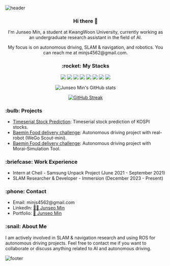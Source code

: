 ![header](https://capsule-render.vercel.app/api?type=waving&color=timeAuto&height=300&section=header&text=Welcome!&fontSize=90&animation=fadeIn&fontAlignY=38&desc=Welcome%20to%20my%20github!&descAlignY=51&descAlign=62)

<div align="center">
  <h3>Hi there 👋</h3>
  <p>I'm Junseo Min, a student at KwangWoon University, currently working as an undergraduate research assistant in the field of AI.</p>
  <p> My focus is on autonomous driving, SLAM & navigation, and robotics. You can reach me at minjs4562@gmail.com.</p>

  <h3>:rocket: My Stacks</h3>
  <img src="https://img.shields.io/badge/Python-000000?style=for-the-badge&logo=Python&logoColor=ffffff">
  <img src="https://img.shields.io/badge/C++-000000?style=for-the-badge&logo=cplusplus&logoColor=ffffff"/>
  <img src="https://img.shields.io/badge/ROS-000000?style=for-the-badge&logo=ros&logoColor=ffffff"/>
  <img src="https://img.shields.io/badge/ROS2-000000?style=for-the-badge&logo=ros&logoColor=ffffff"/>
  <img src="https://img.shields.io/badge/SLAM-000000?style=for-the-badge&logo=slam&logoColor=ffffff"/>
  <img src="https://img.shields.io/badge/Tensorflow-000000?style=for-the-badge&logo=tensorflow&logoColor=ffffff"/>
  <img src="https://img.shields.io/badge/OpenCV-000000?style=for-the-badge&logo=opencv&logoColor=ffffff"/>
  <img src="https://img.shields.io/badge/MATLAB-000000?style=for-the-badge&logo=mathworks&logoColor=ffffff"/>
</div>

<p align="center">
  <img src="https://github-readme-stats.vercel.app/api?username=JunseoMin&show_icons=true&theme=transparent&hide_border=true" alt="Junseo Min's GitHub stats">
</p>

<p align="center">
  <a href="https://git.io/streak-stats">
    <img src="https://streak-stats.demolab.com?user=junseomin&theme=transparent&hide_border=true&mode=weekly" alt="GitHub Streak" />
  </a>
</p>

<h3>:bulb: Projects</h3>
<ul>
  <li><a href="https://github.com/JunseoMin/KRX_Stock_prediction">Timeserial Stock Prediction</a>: Timeserial stock prediction of KOSPI stocks.</li>
  <li><a href="https://github.com/JunseoMin/Food-Delivery">Baemin Food delivery challenge</a>: Autonomous driving project with real-robot (WeGo Scout-mini).</li>
  <li><a href="https://github.com/JunseoMin/AUTO-DELIVERY">Baemin Food delivery challenge</a>: Autonomous driving project with Morai-Simulation Tool.</li>
  <!-- Add more projects as needed -->
</ul>

<h3>:briefcase: Work Experience</h3>
<ul>
  <li>Intern at Cheil - Samsung Unpack Project (June 2021 - September 2021)</li>
  <li>SLAM Researcher & Developer - Immersion (December 2023 - Present)</li>
  <!-- Add more work experiences as needed -->
</ul>

<h3>:phone: Contact</h3>
<ul>
  <li>Email: minjs4562@gmail.com</li>
  <li>LinkedIn: <a href="https://www.linkedin.com/in/junseo-min-b638582bb/">🧑‍💼 Junseo Min</a></li>
  <li>Portfolio: <a href="https://dawn-blob-54d.notion.site/JunseoMin-Autonomous-driving-SW-developer-aba4766e42184bc680a5f4363c4f2c3a/">📂 Junseo Min</a></li>
  <!-- Add more contact information as needed -->
</ul>

<h3>:snail: About Me</h3>
<p>I am actively involved in SLAM & navigation research and using ROS for autonomous driving projects. Feel free to contact me if you want to collaborate or discuss anything related to AI and autonomous driving.</p>

![footer](https://capsule-render.vercel.app/api?type=waving&color=timeAuto&section=footer&fontSize=90)
